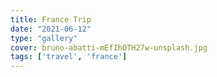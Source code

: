 ```yaml
---
title: France Trip
date: "2021-06-12"
type: "gallery"
cover: bruno-abatti-mEfIhOTH27w-unsplash.jpg
tags: ['travel', 'france']
---
```

